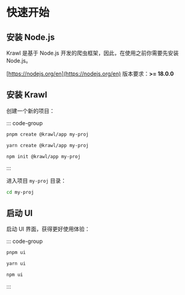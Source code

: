 # 快速开始

## 安装 Node.js

Krawl 是基于 Node.js 开发的爬虫框架，因此，在使用之前你需要先安装 Node.js。

[https://nodejs.org/en](https://nodejs.org/en) 版本要求：**>= 18.0.0**

## 安装 Krawl

创建一个新的项目：

::: code-group

```bash [pnpm]
pnpm create @krawl/app my-proj
```

```bash [yarn]
yarn create @krawl/app my-proj
```

```bash [npm]
npm init @krawl/app my-proj
```

:::

进入项目 `my-proj` 目录：

```bash
cd my-proj
```

## 启动 UI

启动 UI 界面，获得更好使用体验：

::: code-group

```bash [pnpm]
pnpm ui
```

```bash [yarn]
yarn ui
```

```bash [npm]
npm ui
```

:::
